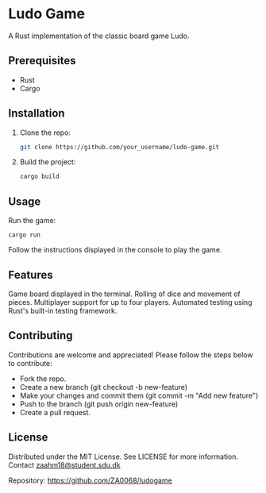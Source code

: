 # Ludo Game

A Rust implementation of the classic board game Ludo.

## Prerequisites

- Rust
- Cargo

## Installation

1. Clone the repo:
   ```sh
   git clone https://github.com/your_username/ludo-game.git
   ```

2. Build the project:
   ```sh
   cargo build
   ```

## Usage
Run the game:

    cargo run

Follow the instructions displayed in the console to play the game.

## Features

Game board displayed in the terminal. Rolling of dice and movement of pieces. Multiplayer support for up to four players. Automated testing using Rust's built-in testing framework.

## Contributing

Contributions are welcome and appreciated! Please follow the steps below to contribute:

* Fork the repo.
* Create a new branch (git checkout -b new-feature)
* Make your changes and commit them (git commit -m "Add new feature")
* Push to the branch (git push origin new-feature)
* Create a pull request.

## License

Distributed under the MIT License. See LICENSE for more information.
Contact zaahm18@student.sdu.dk

Repository: https://github.com/ZA0068/ludogame